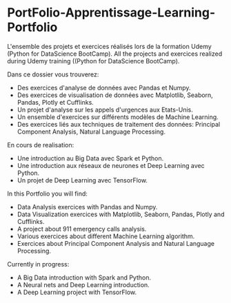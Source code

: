 # PortFolio-Apprentissage-Learning-Portfolio
L'ensemble des projets et exercices réalisés lors de la formation Udemy (Python for DataScience BootCamp).
All the projects and exercices realized during Udemy training ((Python for DataScience BootCamp).

Dans ce dossier vous trouverez:
* Des exercices d'analyse de données avec Pandas et Numpy.
* Des exercices de visualisation de données avec Matplotlib, Seaborn, Pandas, Plotly et Cufflinks.
* Un projet d'analyse sur les appels d'urgences aux Etats-Unis.
* Un ensemble d'exercices sur différents modèles de Machine Learning.
* Des exercices liés aux techniques de traitement des données: Principal Component Analysis, Natural Language Processing.

En cours de realisation:
* Une introduction au Big Data avec Spark et Python.
* Une introduction aux réseaux de neurones et Deep Learning avec Python.
* Un projet de Deep Learning avec TensorFlow.


In this Portfolio you will find:
* Data Analysis exercices with Pandas and Numpy.
* Data Visualization exercices with Matplotlib, Seaborn, Pandas, Plotly and Cufflinks.
* A project about 911 emergency calls analysis.
* Various exercices about different Machine Learning algorithm.
* Exercices about Principal Component Analysis and Natural Language Processing.

Currently in progress:
* A Big Data introduction with Spark and Python.
* A Neural nets and Deep Learning introduction.
* A Deep Learning project with TensorFlow.

